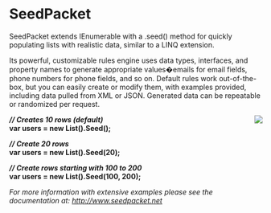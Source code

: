 # SeedPacket
SeedPacket extends IEnumerable with a .seed() method for quickly populating lists with realistic data, similar to a LINQ extension.

Its powerful, customizable rules engine uses data types, interfaces, and property names to generate appropriate values�emails for email fields, phone numbers for phone fields, and so on. Default rules work out-of-the-box, but you can easily create or modify them, with examples provided, including data pulled from XML or JSON. Generated data can be repeatable or randomized per request.

<img src="http://www.seedpacket.net/Content/Images/SeedPacketImage.png" align="right" />

***// Creates 10 rows (default)***<br />
**var users = new List<User>().Seed();**

***// Create 20 rows***<br />
**var users = new List<User>().Seed(20);**

***// Create rows starting with 100 to 200***<br />
**var users = new List<User>().Seed(100, 200);**

*For more information with extensive examples 
please see the documentation at:
http://www.seedpacket.net*